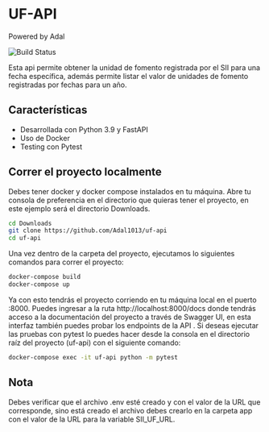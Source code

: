# UF-API
Powered by Adal

![Build Status](https://d31dn7nfpuwjnm.cloudfront.net/images/valoraciones/0023/7113/UF.png?1463732419)

Esta api permite obtener la unidad de fomento registrada por el SII para una fecha específica, además permite listar el valor de unidades de fomento registradas por fechas para un año.

## Características

- Desarrollada con Python 3.9 y FastAPI
- Uso de Docker
- Testing con Pytest

## Correr el proyecto localmente
Debes tener docker y docker compose instalados en tu máquina. Abre tu consola de preferencia en el directorio que quieras tener el proyecto, en este ejemplo será el directorio Downloads.

```sh
cd Downloads
git clone https://github.com/Adal1013/uf-api
cd uf-api
```

Una vez dentro de la carpeta del proyecto, ejecutamos lo siguientes comandos para correr el proyecto:

```sh
docker-compose build
docker-compose up
```

Ya con esto tendrás el proyecto corriendo en tu máquina local en el puerto :8000. Puedes ingresar a la ruta http://localhost:8000/docs donde tendrás acceso a la documentación del proyecto a través de Swagger UI, en esta interfaz también puedes probar los endpoints de la API . Si deseas ejecutar las pruebas con pytest lo puedes hacer desde la consola en el directorio raíz del proyecto (uf-api) con el siguiente comando:

```sh
docker-compose exec -it uf-api python -m pytest
```

## Nota

Debes verificar que el archivo .env esté creado y con el valor de la URL que corresponde, sino está creado el archivo debes crearlo en la carpeta app con el valor de la URL para la variable SII_UF_URL.
